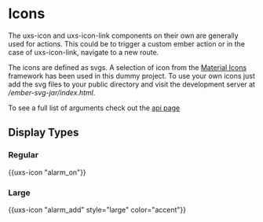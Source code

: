 # Icons

The uxs-icon and uxs-icon-link components on their own are generally used for actions. This could be to trigger a custom ember action or in the case of uxs-icon-link, navigate to a new route.

The icons are defined as svgs. A selection of icon from the <a href="https://material.io/icons/">Material Icons</a> framework has been used in this dummy project. To use your own icons
just add the svg files to your public directory and visit the development server at _/ember-svg-jar/index.html_.

To see a full list of arguments check out the [api page](../api/uxs-icon)

## Display Types

### Regular

<div class="uxs">
  {{uxs-icon "alarm_on"}}
</div>

### Large

<div class="uxs">
  {{uxs-icon "alarm_add" style="large" color="accent"}}
</div>

<!--
## Simple Usage

Let's look at a basic example of a name control where you require two inputs to sit alongside each other

{{docs/uxs-icon/basic-demo}}

## Action Usage

You can pass action closures to icons

{{docs/uxs-icon/action-demo}}

## SVG Icons

The default source of icons is from googles font library. If you prefer you can use your own svg icons. UXS uses [ember-svg-jar](https://github.com/ivanvotti/ember-svg-jar) to manage svg assets.

Just add the svg files to your public directory and visit the development server at _/ember-svg-jar/index.html_.

To use svg icons set the _svg_ attribute to true and pass the path to the image as the first parameter

{{docs/uxs-icon/svg-demo}}

## Testable Elements

This component provides the following test selectors.

### data-test-icon

{{args-table/align-options}}
{{args-table/size-options}}
{{args-table/style-options}}
{{args-table/weight-options}}
-->
